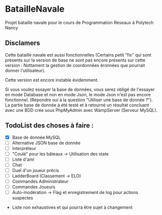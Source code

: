 # BatailleNavale
Projet bataille navale pour le cours de Programmation Réseaux à Polytech Nancy

## Disclamers

Cette bataille navale est aussi fonctionnelles (Certains petit "fix" qui sont présents sur la version de base ne sont pas encore présents sur cette version : Nottament la gestion de coordonnées éronnées que pourrait donner l'utilisateur).

Cette version est encore instable évidemment.

Si vous voulez essayer la base de données, vous serez obligé de l'essayer en mode Database et non en mode Json, le mode Json n'est pas encore fonctionnel. (Répondre oui à la question "Utiliser une base de donnée ?").
La partie base de donnée à été testé et à retourné un résultat concluant avec une BDD crée sous PhpMyAdmin avec WampServer (Serveur MySQL).

## TodoList des choses à faire :
- [x] Base de donnée MySQL
- [ ] Alternative JSON base de donnée
- [ ] Interpréteur 
- [ ] "Coulé" pour les bâteaux -> Utilisation des state
- [ ] Liste d'ami
- [ ] Chat
- [ ] Duel d'un joueur précis
- [ ] LadderBoard (Classement -> ELO)
- [ ] Commandes Administrateur
- [ ] Commandes Joueurs
- [ ] Auto-modération -> Flag et enregistrement de log pour actions suspectes
- Liste non exhaustives et qui pourra être sujet à changement
